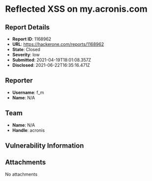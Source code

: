 # Reflected XSS on my.acronis.com

## Report Details
- **Report ID**: 1168962
- **URL**: https://hackerone.com/reports/1168962
- **State**: Closed
- **Severity**: low
- **Submitted**: 2021-04-19T18:01:08.357Z
- **Disclosed**: 2021-06-22T16:35:16.471Z

## Reporter
- **Username**: f_m
- **Name**: N/A

## Team
- **Name**: N/A
- **Handle**: acronis

## Vulnerability Information


## Attachments
No attachments
